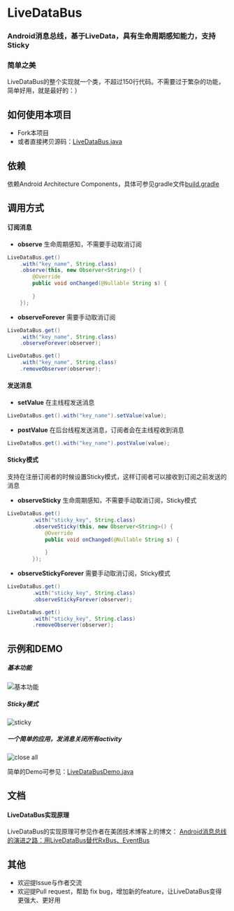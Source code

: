 # LiveDataBus

### Android消息总线，基于LiveData，具有生命周期感知能力，支持Sticky

### 简单之美
LiveDataBus的整个实现就一个类，不超过150行代码。不需要过于繁杂的功能，简单好用，就是最好的：）

## 如何使用本项目

- Fork本项目
- 或者直接拷贝源码：[LiveDataBus.java](https://github.com/JeremyLiao/LiveDataBus/blob/master/LiveDataBus/livedatabus/src/main/java/com/jeremyliao/livedatabus/LiveDataBus.java)

## 依赖
依赖Android Architecture Components，具体可参见gradle文件[build.gradle](https://github.com/JeremyLiao/LiveDataBus/blob/master/LiveDataBus/livedatabus/build.gradle)

## 调用方式

#### 订阅消息
- **observe**
生命周期感知，不需要手动取消订阅

```java
LiveDataBus.get()
	.with("key_name", String.class)
	.observe(this, new Observer<String>() {
	    @Override
	    public void onChanged(@Nullable String s) {
	       
	    }
	});
```
- **observeForever**
需要手动取消订阅

```java
LiveDataBus.get()
	.with("key_name", String.class)
	.observeForever(observer);
```

```java
LiveDataBus.get()
	.with("key_name", String.class)
	.removeObserver(observer);
```

#### 发送消息
- **setValue**
在主线程发送消息
```java
LiveDataBus.get().with("key_name").setValue(value);
```
- **postValue**
在后台线程发送消息，订阅者会在主线程收到消息
```java
LiveDataBus.get().with("key_name").postValue(value);
```
#### Sticky模式
支持在注册订阅者的时候设置Sticky模式，这样订阅者可以接收到订阅之前发送的消息

- **observeSticky**
生命周期感知，不需要手动取消订阅，Sticky模式

```java
LiveDataBus.get()
        .with("sticky_key", String.class)
        .observeSticky(this, new Observer<String>() {
            @Override
            public void onChanged(@Nullable String s) {
             
            }
        });
```
- **observeStickyForever**
需要手动取消订阅，Sticky模式

```java
LiveDataBus.get()
        .with("sticky_key", String.class)
        .observeStickyForever(observer);
```

```java
LiveDataBus.get()
        .with("sticky_key", String.class)
        .removeObserver(observer);
```

## 示例和DEMO

##### 基本功能
![基本功能](https://github.com/JeremyLiao/LiveDataBus/blob/master/images/img1.gif)

##### Sticky模式
![sticky](https://github.com/JeremyLiao/LiveDataBus/blob/master/images/img2.gif)

##### 一个简单的应用，发消息关闭所有activity
![close all](https://github.com/JeremyLiao/LiveDataBus/blob/master/images/img3.gif)

简单的Demo可参见：[LiveDataBusDemo.java](https://github.com/JeremyLiao/LiveDataBus/blob/master/LiveDataBus/livedatabus/src/main/java/com/jeremyliao/livedatabus/LiveDataBusDemo.java)

## 文档
#### LiveDataBus实现原理
LiveDataBus的实现原理可参见作者在美团技术博客上的博文：
[Android消息总线的演进之路：用LiveDataBus替代RxBus、EventBus](https://tech.meituan.com/Android_LiveDataBus.html)

## 其他
- 欢迎提Issue与作者交流
- 欢迎提Pull request，帮助 fix bug，增加新的feature，让LiveDataBus变得更强大、更好用